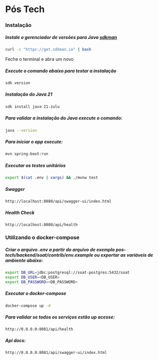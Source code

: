 # Pós Tech

### Instalação

##### Instale o gerenciador de versões para Java [sdkman](https://sdkman.io/install/)

```sh
curl -s "https://get.sdkman.io" | bash
```

Feche o terminal e abra um novo

##### Execute o comando abaixo para testar a instalação

```sh
sdk version
```

##### Instalação do Java 21

```sh
sdk install java 21-zulu
```

##### Para validar a instalação do Java execute o comando:

```sh
java --version
```

##### Para iniciar o app execute:

```sh
mvn spring-boot:run
```

##### Executar os testes unitários

```sh
export $(cat .env | xargs) && ./mvnw test
```

##### Swagger

```
http://localhost:8080/api/swagger-ui/index.html
```

##### Health Check

```
http://localhost:8080/api/health
```

### Utilizando o docker-compose

##### Criar o arquivo .env a partir do arquivo de exemplo pos-tech/backend/soat/contrib/env.example ou exportar as variáveis de ambiente abaixo:

```sh
export DB_URL=jdbc:postgresql://soat-postgres:5432/soat
export DB_USER=<DB_USER>
export DB_PASSWORD=<DB_PASSWORD>
```

##### Executar o docker-compose

```sh
docker-compose up -d
```

##### Para validar se todos os serviços estão up acesse:

```
http://0.0.0.0:8081/api/health
```

##### Api docs:

```
http://0.0.0.0:8081/api/swagger-ui/index.html
```
